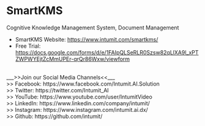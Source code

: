 # SmartKMS
Cognitive Knowledge Management System, Document Management
- SmartKMS Website: https://www.intumit.com/smartkms/<br>
- Free Trial: https://docs.google.com/forms/d/e/1FAIpQLSeRLR0Szsw82qLlXA9l_xPTZWPWYEjtZcMmUPEr-qrQr86Wxw/viewform<br>
<br>
___>>Join our Social Media Channels<<___<br>
>> Facebook: https://www.facebook.com/Intumit.AI.Solution<br>
>> Twitter: https://twitter.com/Intumit_AI<br>
>> YouTube: https://www.youtube.com/user/IntumitVideo<br>
>> LinkedIn: https://www.linkedin.com/company/intumit/<br>
>> Instagram: https://www.instagram.com/intumit.ai.dx/<br>
>> Github: https://github.com/intumit/<br>
